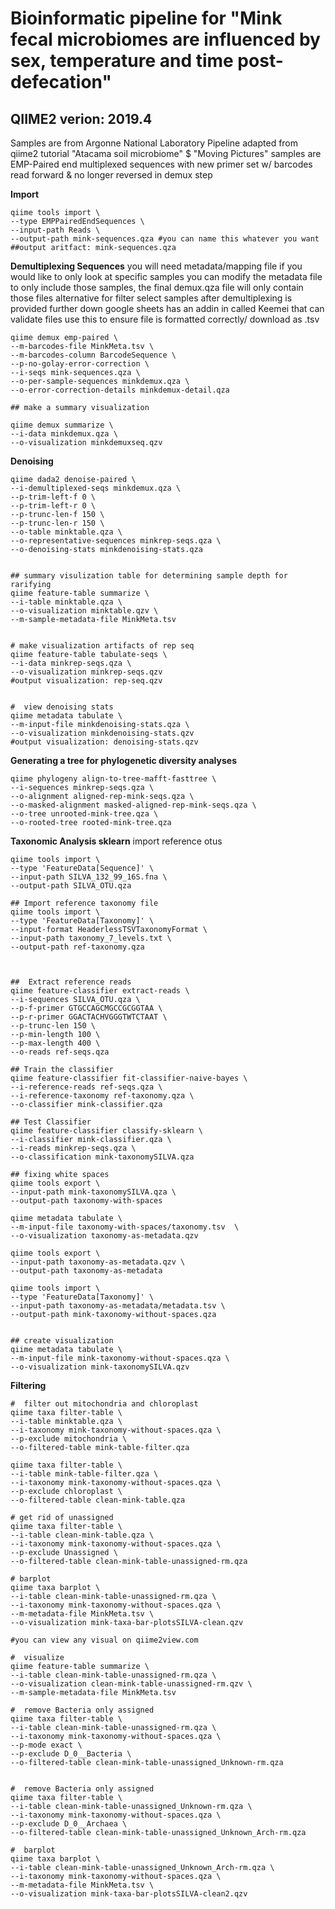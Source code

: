 # Bioinformatic pipeline for "Mink fecal microbiomes are influenced by sex, temperature and time post-defecation"
## QIIME2 verion: 2019.4
Samples are from Argonne National Laboratory
Pipeline adapted from qiime2 tutorial "Atacama soil microbiome" $ "Moving Pictures"
samples are EMP-Paired end multiplexed sequences with new primer set 
w/ barcodes read forward & no longer reversed in demux step

**Import**
```
qiime tools import \
--type EMPPairedEndSequences \
--input-path Reads \
--output-path mink-sequences.qza #you can name this whatever you want
##output aritfact: mink-sequences.qza
```

**Demultiplexing Sequences**
you will need metadata/mapping file
if you would like to only look at specific samples you can modify the metadata file
to only include those samples, the final demux.qza file will only contain those files
alternative for filter select samples after demultiplexing is provided further down
google sheets has an addin in called Keemei that can validate files
use this to ensure file is formatted correctly/ download as .tsv

```
qiime demux emp-paired \
--m-barcodes-file MinkMeta.tsv \
--m-barcodes-column BarcodeSequence \
--p-no-golay-error-correction \
--i-seqs mink-sequences.qza \
--o-per-sample-sequences minkdemux.qza \
--o-error-correction-details minkdemux-detail.qza

## make a summary visualization 

qiime demux summarize \
--i-data minkdemux.qza \ 
--o-visualization minkdemuxseq.qzv
```

**Denoising**
```
qiime dada2 denoise-paired \
--i-demultiplexed-seqs minkdemux.qza \
--p-trim-left-f 0 \
--p-trim-left-r 0 \
--p-trunc-len-f 150 \
--p-trunc-len-r 150 \
--o-table minktable.qza \
--o-representative-sequences minkrep-seqs.qza \
--o-denoising-stats minkdenoising-stats.qza


## summary visulization table for determining sample depth for rarifying
qiime feature-table summarize \
--i-table minktable.qza \
--o-visualization minktable.qzv \
--m-sample-metadata-file MinkMeta.tsv


# make visualization artifacts of rep seq 
qiime feature-table tabulate-seqs \
--i-data minkrep-seqs.qza \
--o-visualization minkrep-seqs.qzv
#output visualization: rep-seq.qzv


#  view denoising stats
qiime metadata tabulate \
--m-input-file minkdenoising-stats.qza \
--o-visualization minkdenoising-stats.qzv
#output visualization: denoising-stats.qzv
```

**Generating a tree for phylogenetic diversity analyses**
```
qiime phylogeny align-to-tree-mafft-fasttree \
--i-sequences minkrep-seqs.qza \
--o-alignment aligned-rep-mink-seqs.qza \
--o-masked-alignment masked-aligned-rep-mink-seqs.qza \
--o-tree unrooted-mink-tree.qza \
--o-rooted-tree rooted-mink-tree.qza
```

**Taxonomic Analysis sklearn**
import reference otus

```
qiime tools import \
--type 'FeatureData[Sequence]' \
--input-path SILVA_132_99_16S.fna \
--output-path SILVA_OTU.qza

## Import reference taxonomy file
qiime tools import \
--type 'FeatureData[Taxonomy]' \
--input-format HeaderlessTSVTaxonomyFormat \
--input-path taxonomy_7_levels.txt \
--output-path ref-taxonomy.qza



##  Extract reference reads
qiime feature-classifier extract-reads \
--i-sequences SILVA_OTU.qza \
--p-f-primer GTGCCAGCMGCCGCGGTAA \
--p-r-primer GGACTACHVGGGTWTCTAAT \
--p-trunc-len 150 \
--p-min-length 100 \
--p-max-length 400 \
--o-reads ref-seqs.qza

## Train the classifier
qiime feature-classifier fit-classifier-naive-bayes \
--i-reference-reads ref-seqs.qza \
--i-reference-taxonomy ref-taxonomy.qza \
--o-classifier mink-classifier.qza

## Test Classifier
qiime feature-classifier classify-sklearn \
--i-classifier mink-classifier.qza \
--i-reads minkrep-seqs.qza \
--o-classification mink-taxonomySILVA.qza

## fixing white spaces
qiime tools export \
--input-path mink-taxonomySILVA.qza \
--output-path taxonomy-with-spaces

qiime metadata tabulate \
--m-input-file taxonomy-with-spaces/taxonomy.tsv  \
--o-visualization taxonomy-as-metadata.qzv

qiime tools export \
--input-path taxonomy-as-metadata.qzv \
--output-path taxonomy-as-metadata

qiime tools import \
--type 'FeatureData[Taxonomy]' \
--input-path taxonomy-as-metadata/metadata.tsv \
--output-path mink-taxonomy-without-spaces.qza


## create visualization
qiime metadata tabulate \
--m-input-file mink-taxonomy-without-spaces.qza \
--o-visualization mink-taxonomySILVA.qzv
```

**Filtering** 
```
#  filter out mitochondria and chloroplast
qiime taxa filter-table \
--i-table minktable.qza \
--i-taxonomy mink-taxonomy-without-spaces.qza \
--p-exclude mitochondria \
--o-filtered-table mink-table-filter.qza

qiime taxa filter-table \
--i-table mink-table-filter.qza \
--i-taxonomy mink-taxonomy-without-spaces.qza \
--p-exclude chloroplast \
--o-filtered-table clean-mink-table.qza

# get rid of unassigned
qiime taxa filter-table \
--i-table clean-mink-table.qza \
--i-taxonomy mink-taxonomy-without-spaces.qza \
--p-exclude Unassigned \
--o-filtered-table clean-mink-table-unassigned-rm.qza

# barplot
qiime taxa barplot \
--i-table clean-mink-table-unassigned-rm.qza \
--i-taxonomy mink-taxonomy-without-spaces.qza \
--m-metadata-file MinkMeta.tsv \
--o-visualization mink-taxa-bar-plotsSILVA-clean.qzv

#you can view any visual on qiime2view.com

#  visualize
qiime feature-table summarize \
--i-table clean-mink-table-unassigned-rm.qza \
--o-visualization clean-mink-table-unassigned-rm.qzv \
--m-sample-metadata-file MinkMeta.tsv

#  remove Bacteria only assigned
qiime taxa filter-table \
--i-table clean-mink-table-unassigned-rm.qza \
--i-taxonomy mink-taxonomy-without-spaces.qza \
--p-mode exact \
--p-exclude D_0__Bacteria \
--o-filtered-table clean-mink-table-unassigned_Unknown-rm.qza


#  remove Bacteria only assigned
qiime taxa filter-table \
--i-table clean-mink-table-unassigned_Unknown-rm.qza \
--i-taxonomy mink-taxonomy-without-spaces.qza \
--p-exclude D_0__Archaea \
--o-filtered-table clean-mink-table-unassigned_Unknown_Arch-rm.qza

#  barplot
qiime taxa barplot \
--i-table clean-mink-table-unassigned_Unknown_Arch-rm.qza \
--i-taxonomy mink-taxonomy-without-spaces.qza \
--m-metadata-file MinkMeta.tsv \
--o-visualization mink-taxa-bar-plotsSILVA-clean2.qzv
```




